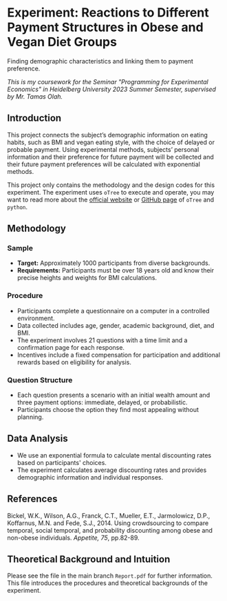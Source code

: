 # Experiment: Reactions to Different Payment Structures in Obese and Vegan Diet Groups
Finding demographic characteristics and linking them to payment preference.

*This is my coursework for the Seminar "Programming for Experimental Economics" in Heidelberg University 2023 Summer Semester, supervised by Mr. Tamas Olah.*

## Introduction
This project connects the subject’s demographic information on eating habits, such as BMI and vegan eating style, with the choice of delayed or probable payment. Using experimental methods, subjects’ personal information and their preference for future payment will be collected and their future payment preferences will be calculated with exponential methods.

This project only contains the methodology and the design codes for this experiment. The experiment uses `oTree` to execute and operate, you may want to read more about the [official website](https://www.otree.org/) or [GitHub page](https://github.com/oTree-org/oTree/) of `oTree` and `python`.


## Methodology

### Sample
- **Target:** Approximately 1000 participants from diverse backgrounds.
- **Requirements:** Participants must be over 18 years old and know their precise heights and weights for BMI calculations.

### Procedure
- Participants complete a questionnaire on a computer in a controlled environment.
- Data collected includes age, gender, academic background, diet, and BMI.
- The experiment involves 21 questions with a time limit and a confirmation page for each response.
- Incentives include a fixed compensation for participation and additional rewards based on eligibility for analysis.

### Question Structure
- Each question presents a scenario with an initial wealth amount and three payment options: immediate, delayed, or probabilistic.
- Participants choose the option they find most appealing without planning.

## Data Analysis
- We use an exponential formula to calculate mental discounting rates based on participants' choices.
- The experiment calculates average discounting rates and provides demographic information and individual responses.

## References
Bickel, W.K., Wilson, A.G., Franck, C.T., Mueller, E.T., Jarmolowicz, D.P., Koffarnus, M.N. and Fede, S.J., 2014. Using crowdsourcing to compare temporal, social temporal, and probability discounting among obese and non-obese individuals. *Appetite, 75*, pp.82-89.

## Theoretical Background and Intuition
Please see the file in the main branch `Report.pdf` for further information. This file introduces the procedures and theoretical backgrounds of the experiment.
